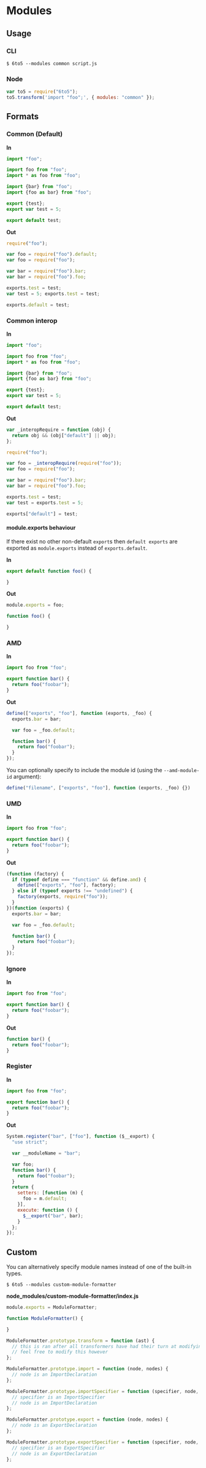 # Modules

## Usage

### CLI

    $ 6to5 --modules common script.js

### Node

```javascript
var to5 = require("6to5");
to5.transform('import "foo";', { modules: "common" });
```

## Formats

### Common (Default)

**In**

```javascript
import "foo";

import foo from "foo";
import * as foo from "foo";

import {bar} from "foo";
import {foo as bar} from "foo";

export {test};
export var test = 5;

export default test;
```

**Out**

```javascript
require("foo");

var foo = require("foo").default;
var foo = require("foo");

var bar = require("foo").bar;
var bar = require("foo").foo;

exports.test = test;
var test = 5; exports.test = test;

exports.default = test;
```

### Common interop

**In**

```javascript
import "foo";

import foo from "foo";
import * as foo from "foo";

import {bar} from "foo";
import {foo as bar} from "foo";

export {test};
export var test = 5;

export default test;
```

**Out**

```javascript
var _interopRequire = function (obj) {
  return obj && (obj["default"] || obj);
};

require("foo");

var foo = _interopRequire(require("foo"));
var foo = require("foo");

var bar = require("foo").bar;
var bar = require("foo").foo;

exports.test = test;
var test = exports.test = 5;

exports["default"] = test;
```

#### module.exports behaviour

If there exist no other non-default `export`s then `default exports` are
exported as `module.exports` instead of `exports.default`.

**In**

```javascript
export default function foo() {

}
```

**Out**

```javascript
module.exports = foo;

function foo() {

}
```

### AMD

**In**

```javascript
import foo from "foo";

export function bar() {
  return foo("foobar");
}
```

**Out**

```javascript
define(["exports", "foo"], function (exports, _foo) {
  exports.bar = bar;

  var foo = _foo.default;

  function bar() {
    return foo("foobar");
  }
});
```

You can optionally specify to include the module id (using the `--amd-module-id` argument):

```javascript
define("filename", ["exports", "foo"], function (exports, _foo) {})
```

### UMD

**In**

```javascript
import foo from "foo";

export function bar() {
  return foo("foobar");
}
```

**Out**

```javascript
(function (factory) {
  if (typeof define === "function" && define.amd) {
    define(["exports", "foo"], factory);
  } else if (typeof exports !== "undefined") {
    factory(exports, require("foo"));
  }
})(function (exports) {
  exports.bar = bar;

  var foo = _foo.default;

  function bar() {
    return foo("foobar");
  }
});
```

### Ignore

**In**

```javascript
import foo from "foo";

export function bar() {
  return foo("foobar");
}
```

**Out**

```javascript
function bar() {
  return foo("foobar");
}
```

### Register

**In**

```javascript
import foo from "foo";

export function bar() {
  return foo("foobar");
}
```

**Out**

```javascript
System.register("bar", ["foo"], function ($__export) {
  "use strict";

  var __moduleName = "bar";

  var foo;
  function bar() {
    return foo("foobar");
  }
  return {
    setters: [function (m) {
      foo = m.default;
    }],
    execute: function () {
      $__export("bar", bar);
    }
  };
});


```

## Custom

You can alternatively specify module names instead of one of the built-in types.

    $ 6to5 --modules custom-module-formatter

**node_modules/custom-module-formatter/index.js**

```javascript
module.exports = ModuleFormatter;

function ModuleFormatter() {

}

ModuleFormatter.prototype.transform = function (ast) {
  // this is ran after all transformers have had their turn at modifying the ast
  // feel free to modify this however
};

ModuleFormatter.prototype.import = function (node, nodes) {
  // node is an ImportDeclaration
};

ModuleFormatter.prototype.importSpecifier = function (specifier, node, nodes) {
  // specifier is an ImportSpecifier
  // node is an ImportDeclaration
};

ModuleFormatter.prototype.export = function (node, nodes) {
  // node is an ExportDeclaration
};

ModuleFormatter.prototype.exportSpecifier = function (specifier, node, nodes) {
  // specifier is an ExportSpecifier
  // node is an ExportDeclaration
};
```

